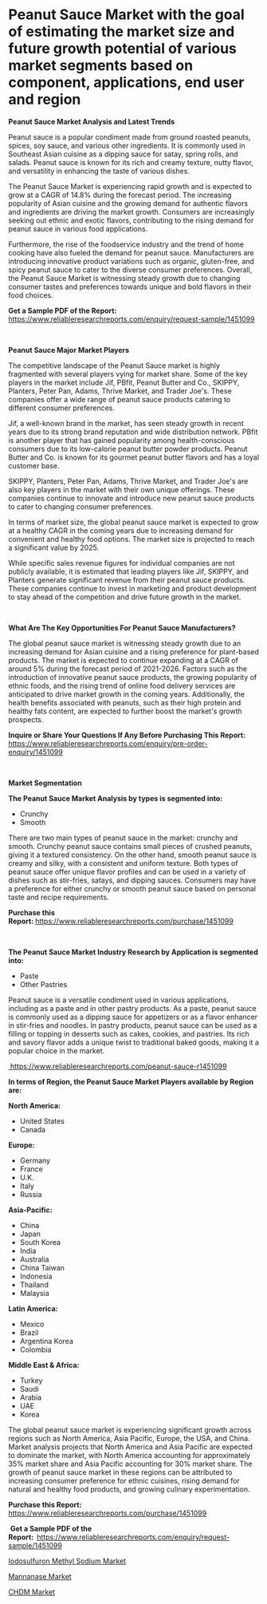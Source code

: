 <p><h1>Peanut Sauce Market with the goal of estimating the market size and future growth potential of various market segments based on component, applications, end user and region</h1></p><p><strong>Peanut Sauce Market Analysis and Latest Trends</strong></p>
<p><p>Peanut sauce is a popular condiment made from ground roasted peanuts, spices, soy sauce, and various other ingredients. It is commonly used in Southeast Asian cuisine as a dipping sauce for satay, spring rolls, and salads. Peanut sauce is known for its rich and creamy texture, nutty flavor, and versatility in enhancing the taste of various dishes.</p><p>The Peanut Sauce Market is experiencing rapid growth and is expected to grow at a CAGR of 14.8% during the forecast period. The increasing popularity of Asian cuisine and the growing demand for authentic flavors and ingredients are driving the market growth. Consumers are increasingly seeking out ethnic and exotic flavors, contributing to the rising demand for peanut sauce in various food applications.</p><p>Furthermore, the rise of the foodservice industry and the trend of home cooking have also fueled the demand for peanut sauce. Manufacturers are introducing innovative product variations such as organic, gluten-free, and spicy peanut sauce to cater to the diverse consumer preferences. Overall, the Peanut Sauce Market is witnessing steady growth due to changing consumer tastes and preferences towards unique and bold flavors in their food choices.</p></p>
<p><strong>Get a Sample PDF of the Report:&nbsp;</strong> <a href="https://www.reliableresearchreports.com/enquiry/request-sample/1451099">https://www.reliableresearchreports.com/enquiry/request-sample/1451099</a></p>
<p>&nbsp;</p>
<p><strong>Peanut Sauce Major Market Players</strong></p>
<p><p>The competitive landscape of the Peanut Sauce market is highly fragmented with several players vying for market share. Some of the key players in the market include Jif, PBfit, Peanut Butter and Co., SKIPPY, Planters, Peter Pan, Adams, Thrive Market, and Trader Joe's. These companies offer a wide range of peanut sauce products catering to different consumer preferences.</p><p>Jif, a well-known brand in the market, has seen steady growth in recent years due to its strong brand reputation and wide distribution network. PBfit is another player that has gained popularity among health-conscious consumers due to its low-calorie peanut butter powder products. Peanut Butter and Co. is known for its gourmet peanut butter flavors and has a loyal customer base.</p><p>SKIPPY, Planters, Peter Pan, Adams, Thrive Market, and Trader Joe's are also key players in the market with their own unique offerings. These companies continue to innovate and introduce new peanut sauce products to cater to changing consumer preferences.</p><p>In terms of market size, the global peanut sauce market is expected to grow at a healthy CAGR in the coming years due to increasing demand for convenient and healthy food options. The market size is projected to reach a significant value by 2025.</p><p>While specific sales revenue figures for individual companies are not publicly available, it is estimated that leading players like Jif, SKIPPY, and Planters generate significant revenue from their peanut sauce products. These companies continue to invest in marketing and product development to stay ahead of the competition and drive future growth in the market.</p></p>
<p>&nbsp;</p>
<p><strong>What Are The Key Opportunities For Peanut Sauce Manufacturers?</strong></p>
<p><p>The global peanut sauce market is witnessing steady growth due to an increasing demand for Asian cuisine and a rising preference for plant-based products. The market is expected to continue expanding at a CAGR of around 5% during the forecast period of 2021-2026. Factors such as the introduction of innovative peanut sauce products, the growing popularity of ethnic foods, and the rising trend of online food delivery services are anticipated to drive market growth in the coming years. Additionally, the health benefits associated with peanuts, such as their high protein and healthy fats content, are expected to further boost the market's growth prospects.</p></p>
<p><strong>Inquire or Share Your Questions If Any Before Purchasing This Report:</strong> <a href="https://www.reliableresearchreports.com/enquiry/pre-order-enquiry/1451099">https://www.reliableresearchreports.com/enquiry/pre-order-enquiry/1451099</a></p>
<p>&nbsp;</p>
<p><strong>Market Segmentation</strong></p>
<p><strong>The Peanut Sauce Market Analysis by types is segmented into:</strong></p>
<p><ul><li>Crunchy</li><li>Smooth</li></ul></p>
<p><p>There are two main types of peanut sauce in the market: crunchy and smooth. Crunchy peanut sauce contains small pieces of crushed peanuts, giving it a textured consistency. On the other hand, smooth peanut sauce is creamy and silky, with a consistent and uniform texture. Both types of peanut sauce offer unique flavor profiles and can be used in a variety of dishes such as stir-fries, satays, and dipping sauces. Consumers may have a preference for either crunchy or smooth peanut sauce based on personal taste and recipe requirements.</p></p>
<p><strong>Purchase this Report:&nbsp;</strong><a href="https://www.reliableresearchreports.com/purchase/1451099">https://www.reliableresearchreports.com/purchase/1451099</a></p>
<p>&nbsp;</p>
<p><strong>The Peanut Sauce Market Industry Research by Application is segmented into:</strong></p>
<p><ul><li>Paste</li><li>Other Pastries</li></ul></p>
<p><p>Peanut sauce is a versatile condiment used in various applications, including as a paste and in other pastry products. As a paste, peanut sauce is commonly used as a dipping sauce for appetizers or as a flavor enhancer in stir-fries and noodles. In pastry products, peanut sauce can be used as a filling or topping in desserts such as cakes, cookies, and pastries. Its rich and savory flavor adds a unique twist to traditional baked goods, making it a popular choice in the market.</p></p>
<p><a href="https://www.reliableresearchreports.com/peanut-sauce-r1451099">&nbsp;https://www.reliableresearchreports.com/peanut-sauce-r1451099</a></p>
<p><strong>In terms of Region, the Peanut Sauce Market Players available by Region are:</strong></p>
<p>
    <p> <strong> North America: </strong>
        <ul>
            <li>United States</li>
            <li>Canada</li>
        </ul>
        </p> 
    <p> <strong> Europe: </strong>
        <ul>
            <li>Germany</li>
            <li>France</li>
            <li>U.K.</li>
            <li>Italy</li>
            <li>Russia</li>
        </ul>
        </p> 
    <p> <strong> Asia-Pacific: </strong>
        <ul>
            <li>China</li>
            <li>Japan</li>
            <li>South Korea</li>
            <li>India</li>
            <li>Australia</li>
            <li>China Taiwan</li>
            <li>Indonesia</li>
            <li>Thailand</li>
            <li>Malaysia</li>
        </ul>
        </p> 
    <p> <strong> Latin America: </strong>
        <ul>
            <li>Mexico</li>
            <li>Brazil</li>
            <li>Argentina Korea</li>
            <li>Colombia</li>
        </ul>
        </p> 
    <p> <strong> Middle East & Africa: </strong>
        <ul>
            <li>Turkey</li>
            <li>Saudi</li>
            <li>Arabia</li>
            <li>UAE</li>
            <li>Korea</li>
        </ul>
    </p>
    </p>
<p><p>The global peanut sauce market is experiencing significant growth across regions such as North America, Asia Pacific, Europe, the USA, and China. Market analysis projects that North America and Asia Pacific are expected to dominate the market, with North America accounting for approximately 35% market share and Asia Pacific accounting for 30% market share. The growth of peanut sauce market in these regions can be attributed to increasing consumer preference for ethnic cuisines, rising demand for natural and healthy food products, and growing culinary experimentation.</p></p>
<p><strong>Purchase this Report: </strong><a href="https://www.reliableresearchreports.com/purchase/1451099">https://www.reliableresearchreports.com/purchase/1451099</a></p>
<p>&nbsp;<strong>Get a Sample PDF of the Report:&nbsp;&nbsp;</strong><a href="https://www.reliableresearchreports.com/enquiry/request-sample/1451099">https://www.reliableresearchreports.com/enquiry/request-sample/1451099</a></p>
<p><strong></strong></p>
<p><p><a href="https://www.linkedin.com/pulse/iodosulfuron-methyl-sodium-market-size-reflecting-forecast-till-o9qqf?trackingId=AAevdyKLV%2BeKzFzsmGEgdA%3D%3D">Iodosulfuron Methyl Sodium Market</a></p><p><a href="https://www.linkedin.com/pulse/global-mannanase-market-types-applications-major-players-regional-em9tf?trackingId=MvLSi43Nix7TYtKLTucvzg%3D%3D">Mannanase Market</a></p><p><a href="https://www.linkedin.com/pulse/chdm-market-analysis-examines-its-scope-growth-opportunities-mz56f?trackingId=9S%2BIdxwmAjRlaO%2FAc0ey2A%3D%3D">CHDM Market</a></p></p>
